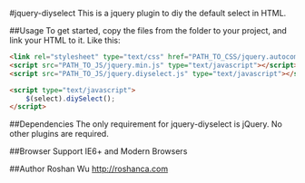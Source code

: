 #jquery-diyselect
This is a jquery plugin to diy the default select in HTML.

##Usage
To get started, copy the files from the folder to your project, and link your HTML to it. Like this:

``` html
<link rel="stylesheet" type="text/css" href="PATH_TO_CSS/jquery.autocomplete.css">
<script src="PATH_TO_JS/jquery.min.js" type="text/javascript"></script>
<script src="PATH_TO_JS/jquery.diyselect.js" type="text/javascript"></script>

<script type="text/javascript">
    $(select).diySelect();
</script>
```

##Dependencies
The only requirement for jquery-diyselect is jQuery. No other plugins are required.

##Browser Support
IE6+ and Modern Browsers

##Author
Roshan Wu
http://roshanca.com